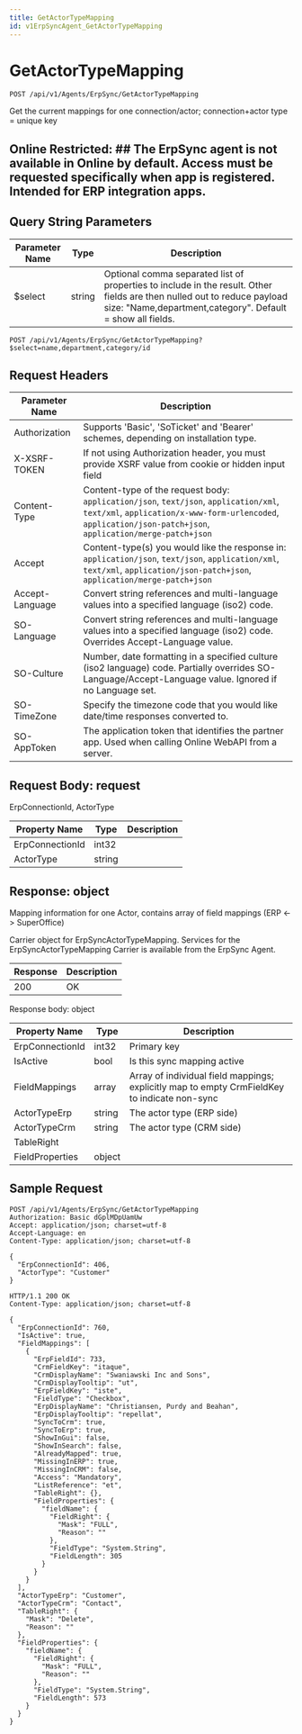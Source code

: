 ```yaml
---
title: GetActorTypeMapping
id: v1ErpSyncAgent_GetActorTypeMapping
---
```


# GetActorTypeMapping

```http
POST /api/v1/Agents/ErpSync/GetActorTypeMapping
```

Get the current mappings for one connection/actor; connection+actor type = unique key



## Online Restricted: ## The ErpSync agent is not available in Online by default. Access must be requested specifically when app is registered. Intended for ERP integration apps.





## Query String Parameters

| Parameter Name | Type |  Description |
|----------------|------|--------------|
| $select | string |  Optional comma separated list of properties to include in the result. Other fields are then nulled out to reduce payload size: "Name,department,category". Default = show all fields. |

```http
POST /api/v1/Agents/ErpSync/GetActorTypeMapping?$select=name,department,category/id
```


## Request Headers

| Parameter Name | Description |
|----------------|-------------|
| Authorization  | Supports 'Basic', 'SoTicket' and 'Bearer' schemes, depending on installation type. |
| X-XSRF-TOKEN   | If not using Authorization header, you must provide XSRF value from cookie or hidden input field |
| Content-Type | Content-type of the request body: `application/json`, `text/json`, `application/xml`, `text/xml`, `application/x-www-form-urlencoded`, `application/json-patch+json`, `application/merge-patch+json` |
| Accept         | Content-type(s) you would like the response in: `application/json`, `text/json`, `application/xml`, `text/xml`, `application/json-patch+json`, `application/merge-patch+json` |
| Accept-Language | Convert string references and multi-language values into a specified language (iso2) code. |
| SO-Language | Convert string references and multi-language values into a specified language (iso2) code. Overrides Accept-Language value. |
| SO-Culture | Number, date formatting in a specified culture (iso2 language) code. Partially overrides SO-Language/Accept-Language value. Ignored if no Language set. |
| SO-TimeZone | Specify the timezone code that you would like date/time responses converted to. |
| SO-AppToken | The application token that identifies the partner app. Used when calling Online WebAPI from a server. |

## Request Body: request  

ErpConnectionId, ActorType 

| Property Name | Type |  Description |
|----------------|------|--------------|
| ErpConnectionId | int32 |  |
| ActorType | string |  |


## Response: object

Mapping information for one Actor, contains array of field mappings (ERP &lt;-&gt; SuperOffice)



Carrier object for ErpSyncActorTypeMapping.
Services for the ErpSyncActorTypeMapping Carrier is available from the <see cref="T:SuperOffice.CRM.Services.IErpSyncAgent">ErpSync Agent</see>.

| Response | Description |
|----------------|-------------|
| 200 | OK |

Response body: object

| Property Name | Type |  Description |
|----------------|------|--------------|
| ErpConnectionId | int32 | Primary key |
| IsActive | bool | Is this sync mapping active |
| FieldMappings | array | Array of individual field mappings; explicitly map to empty CrmFieldKey to indicate non-sync |
| ActorTypeErp | string | The actor type (ERP side) |
| ActorTypeCrm | string | The actor type (CRM side) |
| TableRight |  |  |
| FieldProperties | object |  |

## Sample Request

```http!
POST /api/v1/Agents/ErpSync/GetActorTypeMapping
Authorization: Basic dGplMDpUamUw
Accept: application/json; charset=utf-8
Accept-Language: en
Content-Type: application/json; charset=utf-8

{
  "ErpConnectionId": 406,
  "ActorType": "Customer"
}
```

```http_
HTTP/1.1 200 OK
Content-Type: application/json; charset=utf-8

{
  "ErpConnectionId": 760,
  "IsActive": true,
  "FieldMappings": [
    {
      "ErpFieldId": 733,
      "CrmFieldKey": "itaque",
      "CrmDisplayName": "Swaniawski Inc and Sons",
      "CrmDisplayTooltip": "ut",
      "ErpFieldKey": "iste",
      "FieldType": "Checkbox",
      "ErpDisplayName": "Christiansen, Purdy and Beahan",
      "ErpDisplayTooltip": "repellat",
      "SyncToCrm": true,
      "SyncToErp": true,
      "ShowInGui": false,
      "ShowInSearch": false,
      "AlreadyMapped": true,
      "MissingInERP": true,
      "MissingInCRM": false,
      "Access": "Mandatory",
      "ListReference": "et",
      "TableRight": {},
      "FieldProperties": {
        "fieldName": {
          "FieldRight": {
            "Mask": "FULL",
            "Reason": ""
          },
          "FieldType": "System.String",
          "FieldLength": 305
        }
      }
    }
  ],
  "ActorTypeErp": "Customer",
  "ActorTypeCrm": "Contact",
  "TableRight": {
    "Mask": "Delete",
    "Reason": ""
  },
  "FieldProperties": {
    "fieldName": {
      "FieldRight": {
        "Mask": "FULL",
        "Reason": ""
      },
      "FieldType": "System.String",
      "FieldLength": 573
    }
  }
}
```